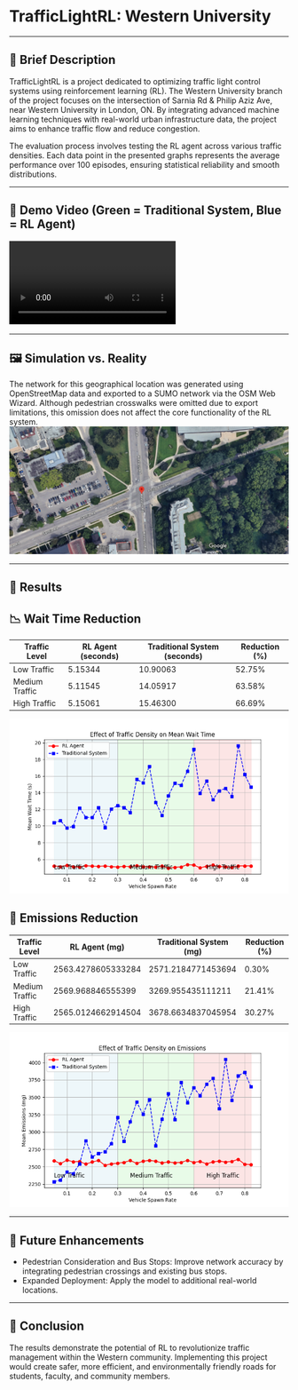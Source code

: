 # TrafficLightRL: Western University

---

## 🚦 Brief Description
TrafficLightRL is a project dedicated to optimizing traffic light control systems using reinforcement learning (RL). The Western University branch of the project focuses on the intersection of Sarnia Rd & Philip Aziz Ave, near Western University in London, ON. By integrating advanced machine learning techniques with real-world urban infrastructure data, the project aims to enhance traffic flow and reduce congestion.

The evaluation process involves testing the RL agent across various traffic densities. Each data point in the presented graphs represents the average performance over 100 episodes, ensuring statistical reliability and smooth distributions.

---

## 🎥 Demo Video (Green = Traditional System, Blue = RL Agent)
![Demo Video Placeholder](./documentation/demo_video_western.mp4)

---

## 🖼️ Simulation vs. Reality
The network for this geographical location was generated using OpenStreetMap data and exported to a SUMO network via the OSM Web Wizard. Although pedestrian crosswalks were omitted due to export limitations, this omission does not affect the core functionality of the RL system.
![Map View Placeholder](./documentation/western_map_image.png)

---

## 🚦 Results

## 📉 Wait Time Reduction

| Traffic Level | RL Agent (seconds) | Traditional System (seconds) | Reduction (%) |
|---------------|--------------------|------------------------------|---------------|
| Low Traffic   | 5.15344            | 10.90063                     | 52.75%        |
| Medium Traffic| 5.11545            | 14.05917                     | 63.58%        |
| High Traffic  | 5.15061            | 15.46300                     | 66.69%        |

![Wait Times Graph Placeholder](./documentation/mean_wait_time_plot_final2.png)

## 🌱 Emissions Reduction

| Traffic Level | RL Agent (mg)           | Traditional System (mg)      | Reduction (%) |
|---------------|-------------------------|------------------------------|---------------|
| Low Traffic   | 2563.4278605333284      | 2571.2184771453694           | 0.30%         |
| Medium Traffic| 2569.968846555399       | 3269.955435111211            | 21.41%        |
| High Traffic  | 2565.0124662914504      | 3678.6634837045954           | 30.27%        |

![Emissions Graph Placeholder](./documentation/mean_emissions_plot_final2.png)

---

## 🚀 Future Enhancements

- Pedestrian Consideration and Bus Stops: Improve network accuracy by integrating pedestrian crossings and existing bus stops.
- Expanded Deployment: Apply the model to additional real-world locations.

---

## 📌 Conclusion

The results demonstrate the potential of RL to revolutionize traffic management within the Western community. Implementing this project would create safer, more efficient, and environmentally friendly roads for students, faculty, and community members.

